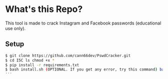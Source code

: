 # What's this Repo?
This tool is made to crack Instagram and Facebook passwords (educational use only).

## Setup

```bash
$ git clone https://github.com/cann66dev/PswdCracker.git 
$ cd I5C ls chmod +x *
$ pip install -r requirements.txt 
$ bash install.sh (OPTIONAL. If you get any error, try this command) bash install-if-you-want.sh
'''
